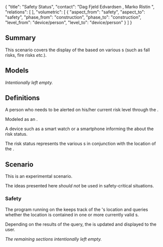 <rasaeco-meta>
{
    "title": "Safety Status",
    "contact": "Dag Fjeld Edvardsen <dag.fjeld.edvardsen@catenda.no>, Marko Ristin <rist@zhaw.ch>",
    "relations": [
    ],
    "volumetric": [
        {
            "aspect_from": "safety", "aspect_to": "safety",
            "phase_from": "construction", "phase_to": "construction",
            "level_from": "device/person", "level_to": "device/person"
        }
    ]
}
</rasaeco-meta>

## Summary

This scenario covers the display of the <ref name="risk_status" /> based on various 
<ref name="risk_management#risk" />s (such as fall risks, fire risks *etc.*). 

## Models

*Intentionally left empty.*

## Definitions

<def name="alertee">

A person who needs to be alerted on his/her current risk level through the 
<ref name="smart_device" />.

Modeled as an <ref name="actor_management#actor" />.

</def>

<def name="smart_device">

<level name="device">A device such as a smart watch or a smartphone informing the 
<ref name="alertee" /> about the risk status.</level>

</def>

<def name="risk_status">

The risk status represents the various <ref name="risk_management#risk" />s in conjunction with
the location of the <ref name="alertee" />.

</def>

## Scenario

This is an experimental scenario.

The ideas presented here *should not* be used in safety-critical situations.

### Safety

The program running on the <ref name="smart_device" /> keeps track of the <ref name="alertee" />'s
location and queries whether the location is contained in one or more currently valid 
<ref name="risk_management#risk_zone" />s.

Depending on the results of the query, the <ref name="risk_status" /> is updated and displayed to
the user.

*The remaining sections intentionally left empty.*
